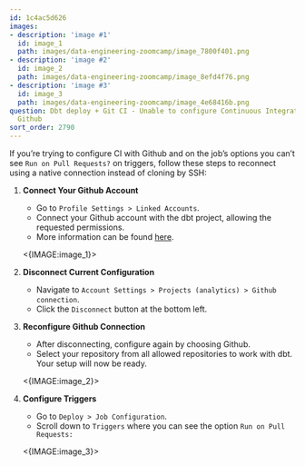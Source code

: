 ```yaml
---
id: 1c4ac5d626
images:
- description: 'image #1'
  id: image_1
  path: images/data-engineering-zoomcamp/image_7800f401.png
- description: 'image #2'
  id: image_2
  path: images/data-engineering-zoomcamp/image_8efd4f76.png
- description: 'image #3'
  id: image_3
  path: images/data-engineering-zoomcamp/image_4e68416b.png
question: Dbt deploy + Git CI - Unable to configure Continuous Integration (CI) with
  Github
sort_order: 2790
---
```


If you’re trying to configure CI with Github and on the job’s options you can’t see `Run on Pull Requests?` on triggers, follow these steps to reconnect using a native connection instead of cloning by SSH:

1. **Connect Your Github Account**  
   - Go to `Profile Settings > Linked Accounts`.
   - Connect your Github account with the dbt project, allowing the requested permissions.  
   - More information can be found [here](https://docs.getdbt.com/docs/collaborate/git/connect-github).
   
   <{IMAGE:image_1}>
   
2. **Disconnect Current Configuration**  
   - Navigate to `Account Settings > Projects (analytics) > Github connection`.
   - Click the `Disconnect` button at the bottom left.

3. **Reconfigure Github Connection**  
   - After disconnecting, configure again by choosing Github.
   - Select your repository from all allowed repositories to work with dbt. Your setup will now be ready.
   
   <{IMAGE:image_2}>
   
4. **Configure Triggers**  
   - Go to `Deploy > Job Configuration`.
   - Scroll down to `Triggers` where you can see the option `Run on Pull Requests:`
   
   <{IMAGE:image_3}>
